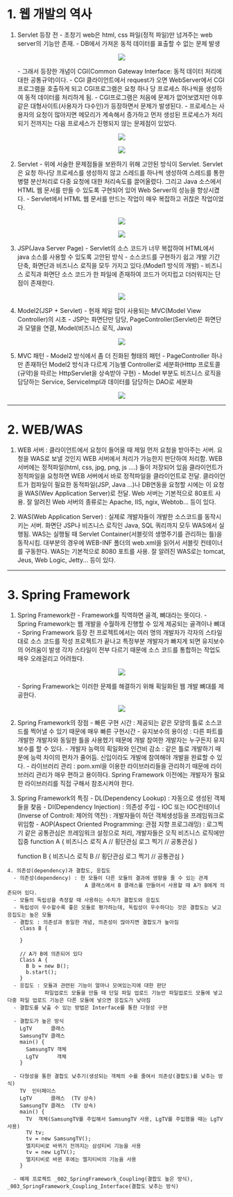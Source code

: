 # 1. 웹 개발의 역사

  1. Servlet 등장 전
    - 초창기 web은 html, css 파일(정적 파일)만 넘겨주는 web server의 기능만 존재.
    - DB에서 가져온 동적 데이터를 표출할 수 없는 문제 발생
    <p style="text-align: center;"><img src="images/초창기web.PNG"></p>
    - 그래서 등장한 개념이 CGI(Common Gateway Interface: 동적 데이터 처리에 대한 공통규약)이다.
    - CGI 클라이언트에서 request가 오면 WebServer에서 CGI프로그램을 호출하게 되고 CGI프로그램은 요청 하나 당 프로세스 하나씩을 생성하여 동적 데이터를 처리하게 됨.
    - CGI프로그램은 처음에 문제가 없어보였지만 야후같은 대형사이트(사용자가 다수인)가 등장하면서 문제가 발생된다.
    - 프로세스는 사용자의 요청이 많아지면 메모리가 계속해서 증가하고 먼저 생성된 프로세스가 처리되기 전까지는 다음 프로세스가 진행되지 않는 문제점이 있었다. 
    <p style="text-align: center;"><img src="images/CGIweb.PNG"></p>
    <p style="text-align: center;"><img src="images/CGIweb문제점.PNG"></p>

  2. Servlet
    - 위에 서술한 문제점들을 보완하기 위해 고안된 방식이 Servlet. 
      Servlet은 요청 하나당 프로세스를 생성하지 않고 스레드를 하나씩 생성하여 스레드를 통한 병렬 분산처리로 다중 요청에 대한 처리속도를 끌어올렸다. 
      그리고 Java 소스에서 HTML 웹 문서를 만들 수 있도록 구현되어 있어 Web Server의 성능을 향상시켰다.
    - Servlet에서 HTML 웹 문서를 만드는 작업이 매우 복잡하고 귀찮은 작업이었다.
    <p style="text-align: center;"><img src="images/Servlet.PNG"></p>
    <p style="text-align: center;"><img src="images/Servlet의 쓰레드.PNG"></p>
  
  3. JSP(Java Server Page)
    - Servlet의 소스 코드가 너무 복잡하여 HTML에서 java 소스를 사용할 수 있도록 고안된 방식
    - 소스코드를 구현하기 쉽고 개발 기간 단축, 화면단과 비즈니스 로직을 모두 가지고 있다.(Model1 방식의 개발)
    - 비즈니스 로직과 화면단 소스 코드가 한 파일에 존재하여 코드가 어지럽고 더러워지는 단점이 존재한다.
    <p style="text-align: center;"><img src="images/JSP(Model1).PNG"></p>

  4. Model2(JSP + Servlet)
    - 현재 제일 많이 사용되는 MVC(Model View Controller)의 시초
    - JSP는 화면단만 담당, PageController(Servlet)은 화면단과 모델을 연결, Model(비즈니스 로직, Java)
    <p style="text-align: center;"><img src="images/JSP(Model2).PNG"></p>

  5. MVC 패턴
    - Model2 방식에서 좀 더 진화된 형태의 패턴
    - PageController 하나만 존재하던 Model2 방식과 다르게 기능별 Controller로 세분화(Htttp 프로토콜(규약)을 따르는 HttpServlet을 상속받아 구현)
    - Model 부분도 비즈니스 로직을 담당하는 Service, ServiceImpl과 데이터를 담당하는 DAO로 세분화
    <p style="text-align: center;"><img src="images/MVC.PNG"></p>

---------------------------------------------------------------------------------------------------------------------------------------------------------------

# 2. WEB/WAS

  1. WEB 서버 : 클라이언트에서 요청이 들어올 때 제일 먼저 요청을 받아주는 서버. 요청을 WAS로 보낼 것인지 WEB 서버에서 처리가 가능한지 판단하여 처리함.
                WEB 서버에는 정적파일(html, css, jpg, png, js ....) 들이 저장되어 있음
                클라이언트가 정적파일을 요청하면 WEB 서버에서 바로 정적파일을 클라이언트로 전달.
                클라이언트가 컴파일이 필요한 동적파일(JSP, Java ...)나 DB연동을 요청할 시에는 이 요청을 WAS(Wev Application Server)로 전달.
                Web 서버는 기본적으로 80포트 사용. 잘 알려진 Web 서버의 종류로는 Apache, IIS, ngix, Webtob... 등이 있다.

  2. WAS(Web Application Server) : 실제로 개발자들이 개발한 소스코드를 동작시키는 서버. 화면단 JSP나 비즈니스 로직인 Java, SQL 쿼리까지 모두 WAS에서 실행됨.
                                   WAS는 실행될 때 Servlet Container(서블릿의 생명주기를 관리하는 틀)을 동작시킴.
                                   대부분의 경우에 WEB-INF 폴더의 web.xml을 읽어서 서블릿 컨테이너를 구동한다.
                                   WAS는 기본적으로 8080 포트를 사용. 잘 알려진 WAS로는 tomcat, Jeus, Web Logic, Jetty... 등이 있다.

---------------------------------------------------------------------------------------------------------------------------------------------------------------

# 3. Spring Framework

  1. Spring Framework란
    - Framework를 직역하면 골격, 뼈대라는 뜻이다.
    - Spring Framework는 웹 개발을 수월하게 진행할 수 있게 제공되는 골격이나 뼈대
    - Spring Framework 등장 전 프로젝트에서는 여러 명의 개발자가 각자의 스타일대로 소스 코드를 작성
      프로젝트가 끝나고 특정부분 개발자가 빠지게 되면 유지보수의 어려움이 발생
      각자 스타일이 전부 다르기 때문에 소스 코드를 통합하는 작업도 매우 오래걸리고 어려웠다.
    <p style="text-align: center;"><img src="images/spring등장전.PNG"></p>
    - Spring Framework는 이러한 문제를 해결하기 위해 획일화된 웹 개발 뼈대를 제공한다.
    <p style="text-align: center;"><img src="images/spring의 개발.PNG"></p>

  2. Spring Framework의 장점
    - 빠른 구현 시간 : 제공되는 같은 모양의 틀로 소스코드를 찍어낼 수 있기 때문에 매우 빠른 구현시간
    - 유지보수의 용이성 : 다른 파트를 개발한 개발자와 동일한 틀을 사용헸기 때문에 개발 참여한 개발자는 누구든지 유지보수를 할 수 있다.
    - 개발자 능력의 획일화와 인건비 감소 : 같은 틀로 개발하기 때문에 능력 차이의 편차가 줄어듬.
                                        신입이라도 개발에 참여해야 개발을 완료할 수 있다.
    - 라이브러리 관리 : pom.xml을 이용한 라이브러리들을 관리하기 때문에 라이브러리 관리가 매우 편하고 용이하다.
                       Spring Framework 이전에는 개발자가 필요한 라이브러리를 직접 구해서 참조시켜야 한다.

  3. Spring Framework의 특징
    - DL(Dependency Lookup) : 자동으로 생성된 객체들을 찾음
    - DI(Dependency Injection) : 의존성 주입
    - IOC 또는 IOC컨테이너(Inverse of Controll: 제어의 역전) : 개발자들이 하던 객체생성등을 프레임워크로 위임함
    - AOP(Aspect Oriented Programming: 관점 지향 프로그래밍) : 로그찍기 같은 공통관심은 프레임워크 설정으로 처리, 개발자들은 오직 비즈니스 로직에만 집중
      function A {
        비즈니스 로직 A   // 횡단관심
        로그 찍기         // 공통관심
      }

      function B {
        비즈니스 로직 B   // 횡단관심
        로그 찍기         // 공통관심
      }

    4. 의존성(dependency)과 결합도, 응집도
      - 의존성(dependency) : 한 모듈이 다른 모듈의 결과에 영향을 줄 수 있는 관계
                             A 클래스에서 B 클래스를 만들어서 사용할 때 A가 B에게 의존되어 있다.
      - 모듈의 독립성을 측정할 때 사용하는 수치가 결합도와 응집도
      - 독립성이 우수할수록 좋은 모듈로 평가하는데, 독립성이 우수하다는 것은 결합도는 낮고 응집도는 높은 모듈
      - 결합도 : 의존성과 동일한 개념, 의존성이 많아지면 결합도가 높아짐
        class B {

        }

        // A가 B에 의존되어 있다
        Class A {
          B b = new B();
          b.start();
        }
      - 응집도 : 모듈과 관련된 기능이 얼마나 모여있는지에 대한 판단
                파일업로드 모듈을 만들 때 단일 파일 업로드 기능만 파일업로드 모듈에 넣고 다중 파일 업로드 기능은 다른 모듈에 넣으면 응집도가 낮아짐
      - 결합도를 낮출 수 있는 방법은 Interface를 통한 다형성 구현
      
      - 결합도가 높은 방식
        LgTV      클래스  
        SamsungTV 클래스
        main() {
          SamsungTV 객체
          LgTV      객체
        }

      - 다형성을 통한 결합도 낮추기(생성되는 객체의 수를 줄여서 의존성(결합도)를 낮추는 방식)
        TV  인터페이스
        LgTV      클래스  (TV 상속)
        SamsungTV 클래스  (TV 상속)
        main() {
          TV  객체(SamsungTV를 주입해서 SamsungTV 사용, LgTV를 주입했을 때는 LgTV 사용)
          TV tv;
          tv = new SamsungTV();
          엘지티비로 바뀌기 전까지는 삼성티비 기능을 사용
          tv = new LgTV();
          엘지티비로 바뀐 후에는 엘지티비의 기능을 사용
        }

      - 예제 프로젝트 _002_SpringFramework_Coupling(결합도 높은 방식), _003_SpringFramework_Coupling_Interface(결합도 낮추는 방식)

      


